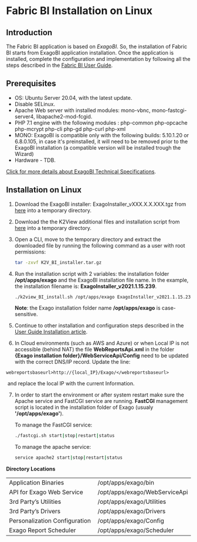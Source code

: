 # Fabric BI Installation on Linux

## Introduction

The Fabric BI application is based on *ExagoBI*. So, the installation of Fabric BI starts from ExagoBI application installation. Once the application is installed, complete the configuration and implementation by following all the steps described in the [Fabric BI User Guide](/articles/38_bi_integration/00_BI_user_guide_overview.md).

## Prerequisites

- OS: Ubuntu Server 20.04, with the latest update.
- Disable SELinux.
- Apache Web server with installed modules:  mono-vbnc, mono-fastcgi-server4, libapache2-mod-fcgid.
- PHP 7.1 engine with the following modules : php-common php-opcache php-mcrypt php-cli php-gd php-curl php-xml
- MONO: ExagoBI is compatible only with the following builds: 5.10.1.20 or 6.8.0.105, in case it's preinstalled, it will need to be removed prior to the ExagoBI installation (a   compatible version will be installed trough the Wizard)
- Hardware - TDB.

[Click for more details about ExagoBI Technical Specifications](https://exagobi.com/support/administrators/installation-and-configuration/technical-specifications/).

## Installation on Linux

1. Download the ExagoBI installer: ExagoInstaller_vXXX.X.X.XXX.tgz from [here](https://download.k2view.com/index.php/s/uqSlM6wJjLUeKlC) into a temporary directory.

2. Download the the K2View additional files and installation script from [here](https://download.k2view.com/index.php/s/Atl1eRGCd82UrzL) into a temporary directory.

3. Open a CLI, move to the temporary directory and extract the downloaded file by running the following command as a user with root permissions:

   ~~~bash
   tar -zxvf K2V_BI_installer.tar.gz
   ~~~

4. Run the installation script with 2 variables: the installation folder **/opt/apps/exago** and the ExagoBI installation file name. 
   In the example, the installation filename is: **ExagoInstaller_v2021.1.15.239**.

   ~~~bash
   ./k2view_BI_install.sh /opt/apps/exago ExagoInstaller_v2021.1.15.239
   ~~~

   **Note**: the Exago installation folder name **/opt/apps/exago** is case-sensitive.
   
5. Continue to other installation and configuration steps described in the [User Guide Installation article](/articles/38_bi_integration/01_Installation.md).

6. In Cloud environments (such as AWS and Azure) or when Local IP is not accessible (behind NAT) the file **WebReportsApi.xml** in the folder **{Exago installation folder}/WebServiceApi/Config** need to be updated with the correct DNS/IP record.
Update the line:
~~~
webreportsbaseurl>http://{local_IP}/Exago/</webreportsbaseurl> 
~~~
​		and replace the local IP with the current Information.


7. In order to start the environment or after system restart make sure the Apache service and FastCGI service are running.
   **FastCGI** management script is located in the installation folder of Exago (usualy **'/opt/apps/exago'**).
   
   To manage the FastCGI service:
   
   ~~~bash
   ./fastcgi.sh start|stop|restart|status
   ~~~
   
   To manage the  apache service:
   
   ~~~bash
   service apache2 start|stop|restart|status
   ~~~
   

**Directory Locations**

<table style="border-collapse: collapse; width: 100%;">
<tbody>
<tr>
<td style="width: 50%; height: 18px;">Application Binaries</td>
<td style="width: 50%; height: 18px;">/opt/apps/exago/bin</td>
</tr>
<tr>
<td style="width: 50%; height: 18px;">API for Exago Web Service</td><td style="width: 50%; height: 18px;">/opt/apps/exago/WebServiceApi</td>
</tr>
<tr>
<td style="width: 50%; height: 18px;">3rd Party’s Utilities</td><td style="width: 50%; height: 18px;">/opt/apps/exago/Utilities</td>
</tr>
<tr>
<td style="width: 50%; height: 18px;">3rd Party’s Drivers</td><td style="width: 50%; height: 18px;">/opt/apps/exago/Drivers</td>
</tr>
<tr>
<td style="width: 50%; height: 18px;">Personalization Configuration</td><td style="width: 50%; height: 18px;">/opt/apps/exago/Config</td>
</tr>
<tr>
<td style="width: 50%; height: 18px;">Exago Report Scheduler</td>
<td style="width: 50%; height: 18px;">/opt/apps/exago/Scheduler</td>
</tr>
</tbody>
</table>
